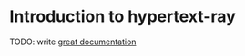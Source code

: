 # Introduction to hypertext-ray

TODO: write [great documentation](http://jacobian.org/writing/what-to-write/)
